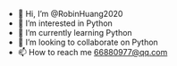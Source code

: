 - 👋 Hi, I’m @RobinHuang2020
- 👀 I’m interested in Python
- 🌱 I’m currently learning Python
- 💞️ I’m looking to collaborate on Python
- 📫 How to reach me 66880977@qq.com

<!---
RobinHuang2020/RobinHuang2020 is a ✨ special ✨ repository because its `README.md` (this file) appears on your GitHub profile.
You can click the Preview link to take a look at your changes.
--->
